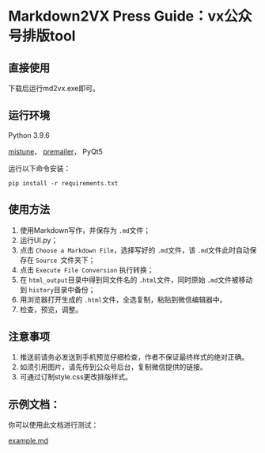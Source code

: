 # Markdown2VX Press Guide：vx公众号排版tool

## 直接使用

下载后运行md2vx.exe即可。

## 运行环境

Python 3.9.6

[mistune](https://github.com/lepture/mistune)，
[premailer](https://github.com/peterbe/premailer)，
PyQt5

运行以下命令安装：

``pip install -r requirements.txt``

## 使用方法

1. 使用Markdown写作，并保存为 `.md`文件；
2. 运行UI.py；
3. 点击 `Choose a Markdown File`，选择写好的 `.md`文件，该 `.md`文件此时自动保存在 `Source `文件夹下；
4. 点击 `Execute File Conversion` 执行转换；
5. 在 `html_output`目录中得到同文件名的 `.html`文件，同时原始 `.md`文件被移动到 `history`目录中备份；
6. 用浏览器打开生成的 `.html`文件，全选复制，粘贴到微信编辑器中。
7. 检查，预览，调整。

## 注意事项

1. 推送前请务必发送到手机预览仔细检查，作者不保证最终样式的绝对正确。
2. 如须引用图片，请先传到公众号后台，复制微信提供的链接。
3. 可通过订制style.css更改排版样式。

## 示例文档：

你可以使用此文档进行测试：

[example.md](https://github.com/insula1701/maxpress/blob/master/temp/example.md)
